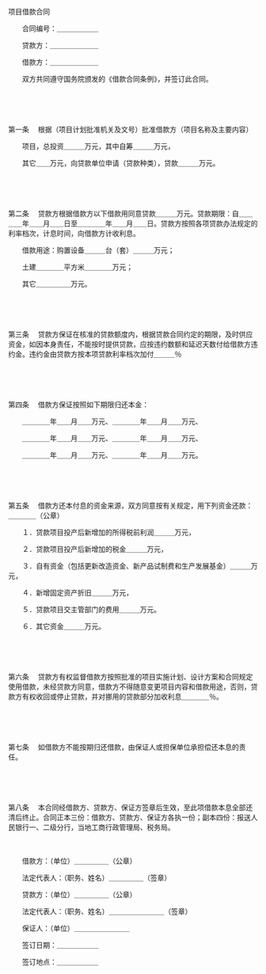 



项目借款合同



 

　　合同编号：＿＿＿＿＿＿

　　贷款方：＿＿＿＿＿＿＿

　　借款方：＿＿＿＿＿＿＿　　

　　双方共同遵守国务院颁发的《借款合同条例》，并签订此合同。

　　

　　

第一条
　根据（项目计划批准机关及文号）批准借款方（项目名称及主要内容）

　　项目，总投资＿＿＿万元，其中自筹＿＿＿万元，

　　其它＿＿万元，向贷款单位申请（贷款种类），贷款＿＿＿万元。

　　

　　

第二条
　贷款方根据借款方以下借款用同意贷款＿＿＿万元。贷款期限：自＿＿＿＿年＿＿月＿＿日至＿＿＿＿年＿＿月＿＿日。贷款方按照各项贷款办法规定的利率档次，计息时间，向借款方计收利息。

　　借款用途：购置设备＿＿＿台（套）＿＿＿万元；

　　土建＿＿＿＿平方米＿＿＿＿万元；

　　其它＿＿＿＿＿万元。

　　

　　

第三条
　贷款方保证在核准的贷款额度内，根据贷款合同约定的期限，及时供应资金，如因本身责任，不能按时提供贷款，应按违约数额和延迟天数付给借款方违约金。违约金由贷款方按本项贷款利率档次加付＿＿＿％

　　

　　

第四条
　借款方保证按照如下期限归还本金：

　　＿＿＿＿年＿＿月＿＿万元、＿＿＿＿年＿＿月＿＿万元、

　　＿＿＿＿年＿＿月＿＿万元、＿＿＿＿年＿＿月＿＿万元、

　　＿＿＿＿年＿＿月＿＿万元、＿＿＿＿年＿＿月＿＿万元。

　　

　　

第五条
　借款方还本付息的资金来源，双方同意按有关规定，用下列资金还款：＿＿＿＿（公章）

　　１．贷款项目投产后新增加的所得税前利润＿＿＿万元，

　　２．贷款项目投产后新增加的税金＿＿＿万元，

　　３．自有资金（包括更新改造资金、新产品试制费和生产发展基金）＿＿＿万元，

　　４．新增固定资产折旧＿＿＿万元，

　　５．贷款项目交主管部门的费用＿＿＿万元。

　　６．其它资金＿＿＿万元。

　　

　　

第六条
　贷款方有权监督借款方按照批准的项目实施计划、设计方案和合同规定使用借款，未经贷款方同意，借款方不得随意变更项目内容和借款用途，否则，贷款方有权收回或停止贷款，并对挪用的贷款部分加收利息＿＿＿＿％。

　　

　　

第七条
　如借款方不能按期归还借款，由保证人或担保单位承担偿还本息的责任。

　　

　　

第八条
　本合同经借款方、贷款方、保证方签章后生效，至此项借款本息全部还清后终止。合同正本三份：借款方、贷款方、保证方各执一份；副本四份：报送人民银行一、二级分行，当地工商行政管理局、税务局。　　

　　

　　借款方：（单位）＿＿＿＿＿（公章）

　　法定代表人：（职务、姓名）＿＿＿＿＿（签章）

　　贷款方：（单位）＿＿＿＿＿（公章）

　　法定代表人：（职务、姓名）＿＿＿＿＿＿＿＿（签章）

　　保证人：（单位）＿＿＿＿＿＿＿＿　　　　　　　　　　　　　　　　　　　　　　　　　

　　签订日期：＿＿＿＿＿＿　　　　　　　　　　　　　　　　　　

　　签订地点：＿＿＿＿＿＿

　　
